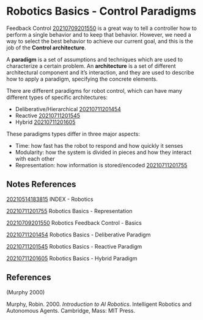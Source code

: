 ---
---
# Robotics Basics - Control Paradigms

Feedback Control [20210709201550](/notes/20210709201550) is a great way to tell a
controller how to perform a single behavior and to keep that behavior.
However, we need a way to select the best behavior to achieve our
current goal, and this is the job of the **Control architecture**.

A **paradigm** is a set of assumptions and techniques which are used to
characterize a certain problem. An **architecture** is a set of
different architectural component and it’s interaction, and they are
used to describe how to apply a paradigm, specifying the concrete
elements.

There are different paradigms for robot control, which can have many
different types of specific architectures:

-   Deliberative/Hierarchical [20210711201454](/notes/20210711201454)
-   Reactive [20210711201545](/notes/20210711201545)
-   Hybrid [20210711201605](/notes/20210711201605)

These paradigms types differ in three major aspects:

-   Time: how fast has the robot to respond and how quickly it senses
-   Modularity: how the system is divided in pieces and how they
    interact with each other
-   Representation: how information is stored/encoded
    [20210711201755](/notes/20210711201755)

## Notes References

[20210514183815](/notes/20210514183815) INDEX - Robotics

[20210711201755](/notes/20210711201755) Robotics Basics - Representation

[20210709201550](/notes/20210709201550) Robotics Feedback Control - Basics

[20210711201454](/notes/20210711201454) Robotics Basics - Deliberative Paradigm

[20210711201545](/notes/20210711201545) Robotics Basics - Reactive Paradigm

[20210711201605](/notes/20210711201605) Robotics Basics - Hybrid Paradigm

## References

(Murphy 2000)

Murphy, Robin. 2000. *Introduction to AI Robotics*. Intelligent Robotics
and Autonomous Agents. Cambridge, Mass: MIT Press.

